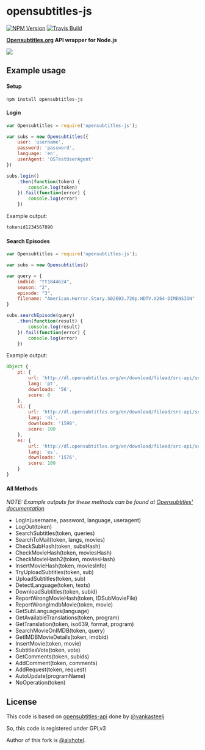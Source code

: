 # opensubtitles-js

[![NPM Version](https://img.shields.io/npm/v/opensubtitles-js.svg)](https://npmjs.com/package/opensubtitles-js)
[![Travis Build](https://img.shields.io/travis/com/alxhotel/opensubtitles-js/master.svg)](https://travis-ci.com/alxhotel/opensubtitles-js)

**[Opensubtitles.org](http://opensubtitles.org) API wrapper for Node.js**

<img src="http://static.opensubtitles.org/gfx/logo.gif" />

## Example usage

#### Setup
    npm install opensubtitles-js
    
#### Login
```js
var Opensubtitles = require('opensubtitles-js');

var subs = new Opensubtitles({
    user: 'username',
    password: 'password',
    language: 'en',
    userAgent: 'OSTestUserAgent'
})

subs.login()
    .then(function(token) {
        console.log(token)
    }).fail(function(error) {
        console.log(error)
    })
```

Example output:
```js
tokenid1234567890
```

#### Search Episodes
```js
var Opensubtitles = require('opensubtitles-js');

var subs = new Opensubtitles()

var query = {
    imdbid: "tt1844624",
    season: "2",
    episode: "3",
    filename: "American.Horror.Story.S02E03.720p.HDTV.X264-DIMENSION"
}

subs.searchEpisode(query)
    .then(function(result) {
        console.log(result)
    }).fail(function(error) {
        console.log(error)
    })
```

Example output:
```js
Object {
    pt: {
        url: 'http://dl.opensubtitles.org/en/download/filead/src-api/subs_name.srt',
        lang: 'pt',
        downloads: '56',
        score: 0
    },
    nl: {
        url: 'http://dl.opensubtitles.org/en/download/filead/src-api/subs_name.srt',
        lang: 'nl',
        downloads: '1598',
        score: 100
    },
    es: {
        url: 'http://dl.opensubtitles.org/en/download/filead/src-api/subs_name.srt',
        lang: 'es',
        downloads: '1576',
        score: 100
    }
}
```

#### All Methods

*NOTE: Example outputs for these methods can be found at [Opensubtitles' documentation](http://trac.opensubtitles.org/projects/opensubtitles/wiki/XMLRPC)*

- LogIn(username, password, language, useragent)
- LogOut(token)
- SearchSubtitles(token, queries)
- SearchToMail(token, langs, movies)
- CheckSubHash(token, subsHash)
- CheckMovieHash(token, moviesHash)
- CheckMovieHash2(token, moviesHash)
- InsertMovieHash(token, moviesInfo)
- TryUploadSubtitles(token, sub)
- UploadSubtitles(token, sub)
- DetectLanguage(token, texts)
- DownloadSubtitles(token, subid)
- ReportWrongMovieHash(token, IDSubMovieFile)
- ReportWrongImdbMovie(token, movie)
- GetSubLanguages(language)
- GetAvailableTranslations(token, program)
- GetTranslation(token, iso639, format, program)
- SearchMovieOnIMDB(token, query)
- GetIMDBMovieDetails(token, imdbid)
- InsertMovie(token, movie)
- SubtitlesVote(token, vote)
- GetComments(token, subids)
- AddComment(token, comments)
- AddRequest(token, request)
- AutoUpdate(programName)
- NoOperation(token)

## License

This code is based on [opensubtitles-api](https://github.com/vankasteelj/opensubtitles-api) done by [@vankasteelj](https://github.com/vankasteelj)

So, this code is registered under GPLv3

Author of this fork is [@alxhotel](http://github.com/alxhotel).

